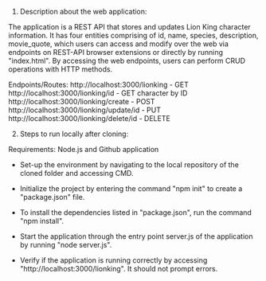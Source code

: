1. Description about the web application:

The application is a REST API that stores and updates Lion King character information. It has four entities comprising of id, name, species, description, movie_quote, which users can access and modify over the web via endpoints on REST-API browser extensions or directly by running "index.html". By accessing the web endpoints, users can perform CRUD operations with HTTP methods.

Endpoints/Routes:
http://localhost:3000/lionking - GET
http://localhost:3000/lionking/id - GET character by ID
http://localhost:3000/lionking/create - POST
http://localhost:3000/lionking/update/id - PUT
http://localhost:3000/lionking/delete/id - DELETE


2. Steps to run locally after cloning:

Requirements: Node.js and Github application

- Set-up the environment by navigating to the local repository of the cloned folder and accessing CMD.

- Initialize the project by entering the command "npm init" to create a "package.json" file.

- To install the dependencies listed in "package.json", run the command "npm install".

- Start the application through the entry point server.js of the application by running "node server.js".

- Verify if the application is running correctly by accessing "http://localhost:3000/lionking". It should not prompt errors.

